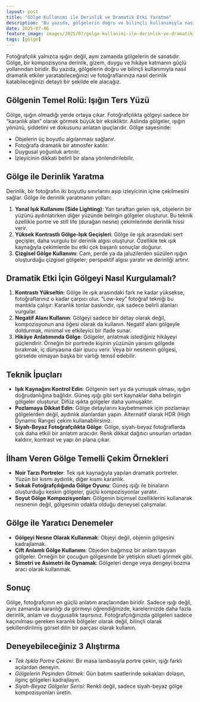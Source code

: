 ```yaml
---
layout: post
title: "Gölge Kullanımı ile Derinlik ve Dramatik Etki Yaratma"
description: "Bu yazıda, gölgelerin doğru ve bilinçli kullanımıyla nasıl dramatik etkiler yaratabileceğinizi ve fotoğraflarınıza nasıl derinlik katabileceğinizi detaylı bir şekilde ele alacağız."
date: 2025-07-06
feature_image: images/2025/07/golge-kullanimi-ile-derinlik-ve-dramatik-etki-yaratma.jpg
tags: [gölge]
---
```


Fotoğrafçılık yalnızca ışığın değil, aynı zamanda gölgelerin de sanatıdır. Gölge, bir kompozisyona derinlik, gizem, duygu ve hikâye katmanın güçlü yollarından biridir. Bu yazıda, gölgelerin doğru ve bilinçli kullanımıyla nasıl dramatik etkiler yaratabileceğinizi ve fotoğraflarınıza nasıl derinlik katabileceğinizi detaylı bir şekilde ele alacağız.

<!--more-->

## Gölgenin Temel Rolü: Işığın Ters Yüzü

Gölge, ışığın olmadığı yerde ortaya çıkar. Fotoğrafçılıkta gölgeyi sadece bir “karanlık alan” olarak görmek büyük bir eksikliktir. Aslında gölgeler, ışığın yönünü, şiddetini ve dokusunu anlatan ipuçlarıdır. Gölge sayesinde:

- Objelerin üç boyutlu algılanması sağlanır.
- Fotoğrafa dramatik bir atmosfer katılır.
- Duygusal yoğunluk artırılır.
- İzleyicinin dikkati belirli bir alana yönlendirilebilir.

## Gölge ile Derinlik Yaratma

Derinlik, bir fotoğrafın iki boyutlu sınırlarını aşıp izleyicinin içine çekilmesini sağlar. Gölge ile derinlik yaratmanın yolları:

1. **Yanal Işık Kullanımı (Side Lighting)**: Yan taraftan gelen ışık, objelerin bir yüzünü aydınlatırken diğer yüzünde belirgin gölgeler oluşturur. Bu teknik özellikle portre ve still life (durağan nesne) çekimlerinde derinlik hissi verir.
2. **Yüksek Kontrastlı Gölge-Işık Geçişleri**: Gölge ile ışık arasındaki sert geçişler, daha vurgulu bir derinlik algısı oluşturur. Özellikle tek ışık kaynağıyla çekimlerde bu etki çok başarılı sonuçlar doğurur.
3. **Çizgisel Gölge Kullanımı**: Cam, perde ya da jaluzilerden süzülen ışığın oluşturduğu çizgisel gölgeler; perspektif algısı yaratır ve derinliği artırır.

## Dramatik Etki İçin Gölgeyi Nasıl Kurgulamalı?

1. **Kontrastı Yükseltin**: Gölge ile ışık arasındaki fark ne kadar yüksekse, fotoğraflarınız o kadar çarpıcı olur. “Low-key” fotoğraf tekniği bu mantıkla çalışır: Karanlık tonlar baskındır, ışık sadece belirli alanları vurgular.
2. **Negatif Alanı Kullanın**: Gölgeyi sadece bir detay olarak değil, kompozisyonun ana öğesi olarak da kullanın. Negatif alanı gölgeyle doldurmak, minimal ve etkileyici bir ifade sunar.
3. **Hikâye Anlatımında Gölge**: Gölgeler, anlatmak istediğiniz hikâyeyi güçlendirir. Örneğin bir portrede kişinin yüzünün yarısını gölgede bırakmak, iç dünyasına dair ipucu verir. Veya bir nesnenin gölgesi, görselde olmayan başka bir varlığı temsil edebilir.

## Teknik İpuçları

- **Işık Kaynağını Kontrol Edin**: Gölgenin sert ya da yumuşak olması, ışığın doğrudanlığına bağlıdır. Güneş ışığı gibi sert kaynaklar daha belirgin gölgeler oluşturur. Difüz ışıkta gölgeler daha yumuşaktır.
- **Pozlamaya Dikkat Edin**: Gölge detaylarını kaybetmemek için pozlamayı gölgelerden değil, aydınlık alanlardan yapın. Alternatif olarak HDR (High Dynamic Range) çekim kullanabilirsiniz.
- **Siyah-Beyaz Fotoğrafçılıkta Gölge**: Gölge, siyah-beyaz fotoğraflarda çok daha etkili bir anlatım aracıdır. Renk dikkat dağıtıcı unsurları ortadan kaldırır, kontrast ve yapı ön plana çıkar.

## İlham Veren Gölge Temelli Çekim Örnekleri

- **Noir Tarzı Portreler**: Tek ışık kaynağıyla yapılan dramatik portreler. Yüzün bir kısmı aydınlık, diğer kısmı karanlık.
- **Sokak Fotoğrafçılığında Gölge Oyunu**: Güneş ışığı ile binaların oluşturduğu keskin gölgeler, güçlü kompozisyonlar yaratır.
- **Soyut Gölge Kompozisyonları**: Gölgenin biçimsel özelliklerini kullanarak nesnenin değil, gölgesinin odakta olduğu deneysel çalışmalar.

## Gölge ile Yaratıcı Denemeler

- **Gölgeyi Nesne Olarak Kullanmak**: Objeyi değil, objenin gölgesini kadrajlamak.
- **Çift Anlamlı Gölge Kullanımı**: Objeden bağımsız bir anlam taşıyan gölgeler. Örneğin bir çocuğun gölgesinde bir yetişkin silueti görmek gibi.
- **Simetri ve Asimetri ile Oynamak**: Gölgeleri denge veya dengeyi bozma aracı olarak kullanmak.

## Sonuç

Gölge, fotoğrafçının en güçlü anlatım araçlarından biridir. Sadece ışığı değil, aynı zamanda karanlığı da görmeyi öğrendiğinizde, karelerinizde daha fazla derinlik, anlam ve duygusallık taşırsınız. Fotoğrafçılığınızda gölgeleri sadece kaçınılması gereken karanlık bölgeler olarak değil, bilinçli olarak şekillendirilmiş görsel dilin bir parçası olarak kullanın.

## Deneyebileceğiniz 3 Alıştırma

- *Tek Işıkla Portre Çekimi*: Bir masa lambasıyla portre çekin, ışığı farklı açılardan deneyin.
- *Gölgelerin Peşinden Gitmek*: Gün batımı saatlerinde sokakları dolaşın, ilginç gölgeleri kadrajlayın.
- *Siyah-Beyaz Gölgeler Serisi*: Renkli değil, sadece siyah-beyaz gölge kompozisyonları üretin.